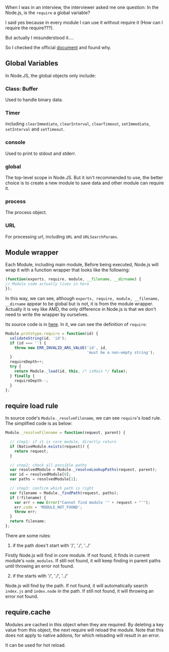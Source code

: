 When I was in an interview, the interviewer asked me one question: In the Node.js, is the `require` a global variable?

I said yes because in every module I can use it without require it (How can I require the require???). 

But actually I misunderstood it....

So I checked the official [document](https://nodejs.org/api/modules.html) and found why.

## Global Variables

In Node.JS, the global objects only include:

### Class: Buffer

Used to handle binary data.

### Timer

including `clearImmediate`, `clearInterval`, `clearTimeout`, `setImmediate`, `setInterval` and 
`setTimeout`.

### console

Used to print to stdout and stderr.

### global

The top-level scope in Node.JS. But it isn't recommended to use, the better choice is to 
create a new module to save data and other module can require it.

### process

The process object.

### URL

For processing url, including `URL` and `URLSearchParams`.


## Module wrapper

Each Module, including main module, Before being executed, Node.js will wrap it with a function wrapper that looks like the following:

```js
(function(exports, require, module, __filename, __dirname) {
// Module code actually lives in here
});
```

In this way, we can see, although `exports, require, module, __filename, __dirname` appear to be global but is not, it is from 
the module wrapper. Actually it is vey like AMD, the only difference in Node.js is that we don't need to write the wrapper by ourselves. 

Its source code is in [here](https://github.com/nodejs/node/blob/master/lib/internal/modules/cjs/loader.js). In it, we can see the 
definition of `require`:

```js
Module.prototype.require = function(id) {
  validateString(id, 'id');
  if (id === '') {
    throw new ERR_INVALID_ARG_VALUE('id', id,
                                    'must be a non-empty string');
  }
  requireDepth++;
  try {
    return Module._load(id, this, /* isMain */ false);
  } finally {
    requireDepth--;
  }
};
```

## require load rule

In source code's `Module._resolveFilename`, we can see `require`'s load rule. The simplified code is as below:

```js
Module._resolveFilename = function(request, parent) {

  // step1: if it is core module, directly return
  if (NativeModule.exists(request)) {
    return request;
  }

  // step2: check all possible paths
  var resolvedModule = Module._resolveLookupPaths(request, parent);
  var id = resolvedModule[0];
  var paths = resolvedModule[1];

  // step3: confirm which path is right
  var filename = Module._findPath(request, paths);
  if (!filename) {
    var err = new Error("Cannot find module '" + request + "'");
    err.code = 'MODULE_NOT_FOUND';
    throw err;
  }
  return filename;
};
```

There are some rules:

1. if the path does't start with '/', './', '../'

Firstly Node.js will find in core module. If not found, it finds in current module's `node_modules`.
If still not found, it will keep finding in parent paths until throwing an error not found.

2. if the starts with '/', './', '../'

Node.js will find by the path. If not found, it will automatically search `index.js` and `index.node` in the path. If still not 
found, it will throwing an error not found.

## require.cache

Modules are cached in this object when they are required. By deleting a key value from this object, 
the next require will reload the module. Note that this does not apply to native addons, for which reloading will result in an error.

It can be used for hot reload.








